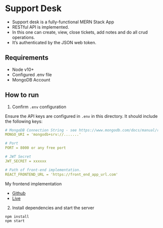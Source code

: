 # Support Desk
- Support desk is a fully-functional MERN Stack App
- RESTful API is implemented.
- In this one can create, view, close tickets, add notes and do all crud operations.
- It’s authenticated by the JSON web token.

## Requirements

- Node v10+
- Configured .env file
- MongoDB Account

## How to run

1. Confirm `.env` configuration

Ensure the API keys are configured in `.env` in this directory. It should include the following keys:

```yaml
# MongoDB Connection String - see https://www.mongodb.com/docs/manual/reference/connection-string/
MONGO_URI = 'mongodb+srv://.......' 

# Port 
PORT = 8000 or any free port

# JWT Secret
JWT_SECRET = xxxxxx 

# Path of front-end implementation. 
REACT_FRONTEND_URL = 'https://front_end_app_url.com'
```
My frontend implementation
- [Github](https://github.com/Dikshant09/supportdesk-frontend)
- [Live](https://support-desk-d5y5.onrender.com/)

2. Install dependencies and start the server

```
npm install
npm start
```